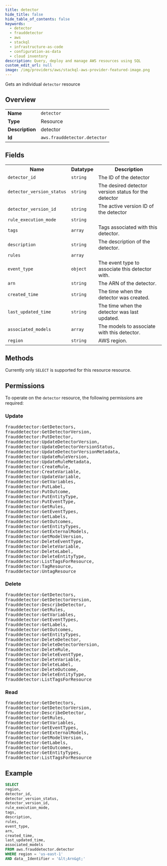 ```yaml
---
title: detector
hide_title: false
hide_table_of_contents: false
keywords:
  - detector
  - frauddetector
  - aws
  - stackql
  - infrastructure-as-code
  - configuration-as-data
  - cloud inventory
description: Query, deploy and manage AWS resources using SQL
custom_edit_url: null
image: /img/providers/aws/stackql-aws-provider-featured-image.png
---
```

Gets an individual <code>detector</code> resource

## Overview
<table><tbody>
<tr><td><b>Name</b></td><td><code>detector</code></td></tr>
<tr><td><b>Type</b></td><td>Resource</td></tr>
<tr><td><b>Description</b></td><td>detector</td></tr>
<tr><td><b>Id</b></td><td><code>aws.frauddetector.detector</code></td></tr>
</tbody></table>

## Fields
<table><tbody>
<tr><th>Name</th><th>Datatype</th><th>Description</th></tr>
<tr><td><code>detector_id</code></td><td><code>string</code></td><td>The ID of the detector</td></tr>
<tr><td><code>detector_version_status</code></td><td><code>string</code></td><td>The desired detector version status for the detector</td></tr>
<tr><td><code>detector_version_id</code></td><td><code>string</code></td><td>The active version ID of the detector</td></tr>
<tr><td><code>rule_execution_mode</code></td><td><code>string</code></td><td></td></tr>
<tr><td><code>tags</code></td><td><code>array</code></td><td>Tags associated with this detector.</td></tr>
<tr><td><code>description</code></td><td><code>string</code></td><td>The description of the detector.</td></tr>
<tr><td><code>rules</code></td><td><code>array</code></td><td></td></tr>
<tr><td><code>event_type</code></td><td><code>object</code></td><td>The event type to associate this detector with.</td></tr>
<tr><td><code>arn</code></td><td><code>string</code></td><td>The ARN of the detector.</td></tr>
<tr><td><code>created_time</code></td><td><code>string</code></td><td>The time when the detector was created.</td></tr>
<tr><td><code>last_updated_time</code></td><td><code>string</code></td><td>The time when the detector was last updated.</td></tr>
<tr><td><code>associated_models</code></td><td><code>array</code></td><td>The models to associate with this detector.</td></tr>
<tr><td><code>region</code></td><td><code>string</code></td><td>AWS region.</td></tr>

</tbody></table>

## Methods
Currently only <code>SELECT</code> is supported for this resource resource.

## Permissions

To operate on the <code>detector</code> resource, the following permissions are required:

### Update
<pre>
frauddetector:GetDetectors,
frauddetector:GetDetectorVersion,
frauddetector:PutDetector,
frauddetector:UpdateDetectorVersion,
frauddetector:UpdateDetectorVersionStatus,
frauddetector:UpdateDetectorVersionMetadata,
frauddetector:UpdateRuleVersion,
frauddetector:UpdateRuleMetadata,
frauddetector:CreateRule,
frauddetector:CreateVariable,
frauddetector:UpdateVariable,
frauddetector:GetVariables,
frauddetector:PutLabel,
frauddetector:PutOutcome,
frauddetector:PutEntityType,
frauddetector:PutEventType,
frauddetector:GetRules,
frauddetector:GetEventTypes,
frauddetector:GetLabels,
frauddetector:GetOutcomes,
frauddetector:GetEntityTypes,
frauddetector:GetExternalModels,
frauddetector:GetModelVersion,
frauddetector:DeleteEventType,
frauddetector:DeleteVariable,
frauddetector:DeleteLabel,
frauddetector:DeleteEntityType,
frauddetector:ListTagsForResource,
frauddetector:TagResource,
frauddetector:UntagResource</pre>

### Delete
<pre>
frauddetector:GetDetectors,
frauddetector:GetDetectorVersion,
frauddetector:DescribeDetector,
frauddetector:GetRules,
frauddetector:GetVariables,
frauddetector:GetEventTypes,
frauddetector:GetLabels,
frauddetector:GetOutcomes,
frauddetector:GetEntityTypes,
frauddetector:DeleteDetector,
frauddetector:DeleteDetectorVersion,
frauddetector:DeleteRule,
frauddetector:DeleteEventType,
frauddetector:DeleteVariable,
frauddetector:DeleteLabel,
frauddetector:DeleteOutcome,
frauddetector:DeleteEntityType,
frauddetector:ListTagsForResource</pre>

### Read
<pre>
frauddetector:GetDetectors,
frauddetector:GetDetectorVersion,
frauddetector:DescribeDetector,
frauddetector:GetRules,
frauddetector:GetVariables,
frauddetector:GetEventTypes,
frauddetector:GetExternalModels,
frauddetector:GetModelVersion,
frauddetector:GetLabels,
frauddetector:GetOutcomes,
frauddetector:GetEntityTypes,
frauddetector:ListTagsForResource</pre>


## Example
```sql
SELECT
region,
detector_id,
detector_version_status,
detector_version_id,
rule_execution_mode,
tags,
description,
rules,
event_type,
arn,
created_time,
last_updated_time,
associated_models
FROM aws.frauddetector.detector
WHERE region = 'us-east-1'
AND data__Identifier = '&lt;Arn&gt;'
```
